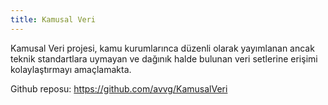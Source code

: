 ```yaml
---
title: Kamusal Veri
---
```

Kamusal Veri projesi, kamu kurumlarınca düzenli olarak yayımlanan ancak teknik standartlara uymayan ve dağınık halde bulunan veri setlerine erişimi kolaylaştırmayı amaçlamakta.

Github reposu: <https://github.com/avvg/KamusalVeri>
